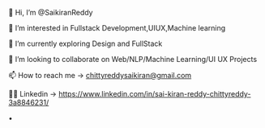 👋 Hi, I’m @SaikiranReddy

👀 I’m interested in Fullstack Development,UIUX,Machine learning

🌱 I’m currently exploring Design and FullStack

💞️ I’m looking to collaborate on Web/NLP/Machine Learning/UI UX Projects

📫 How to reach me -> chittyreddysaikiran@gmail.com

🧑‍💼 Linkedin -> https://www.linkedin.com/in/sai-kiran-reddy-chittyreddy-3a8846231/

•
